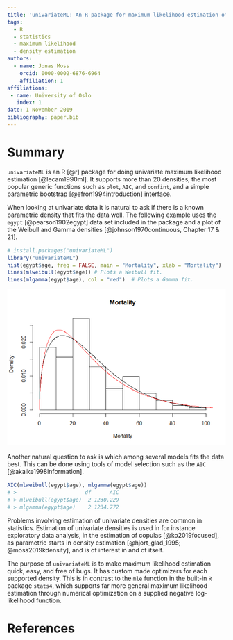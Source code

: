 ```yaml
---
title: 'univariateML: An R package for maximum likelihood estimation of univariate densities'
tags:
  - R
  - statistics
  - maximum likelihood
  - density estimation
authors:
  - name: Jonas Moss
    orcid: 0000-0002-6876-6964
    affiliation: 1
affiliations:
 - name: University of Oslo
   index: 1
date: 1 November 2019   
bibliography: paper.bib
---
```


# Summary

`univariateML` is an R [@r] package for doing univariate maximum likelihood estimation [@lecam1990ml]. 
It supports more than 20 densities, the most popular generic functions such as `plot`, `AIC`, and `confint`, and a simple parametric bootstrap [@efron1994introduction] interface.

When looking at univariate data it is natural to ask if there is a known 
parametric density that fits the data well. The following example uses the 
`egypt` [@pearson1902egypt] data set included in the package and a plot of the Weibull and Gamma
densities [@johnson1970continuous, Chapter 17 & 21]. 


``` r
# install.packages("univariateML")
library("univariateML")
hist(egypt$age, freq = FALSE, main = "Mortality", xlab = "Mortality")
lines(mlweibull(egypt$age)) # Plots a Weibull fit.
lines(mlgamma(egypt$age), col = "red")  # Plots a Gamma fit.
```

![Egypt mortality data](paper_files/figure-gfm/figure-1.png)

Another natural question to ask is which among several models fits the data best.
This can be done using tools of model selection such as the `AIC` [@akaike1998information].

``` r
AIC(mlweibull(egypt$age), mlgamma(egypt$age))
# >                      df      AIC
# > mlweibull(egypt$age)  2 1230.229
# > mlgamma(egypt$age)    2 1234.772
```

Problems involving estimation of univariate densities are common in statistics. 
Estimation of univariate densities is used in for instance exploratory data analysis, 
in the estimation of copulas [@ko2019focused],
as parametric starts in density estimation [@hjort_glad_1995; @moss2019kdensity], 
and is of interest in and of itself. 

The purpose of `univariateML` is to make maximum likelihood estimation quick, 
easy, and free of bugs. It has custom made optimizers for each supported density.
This is in contrast to the `mle` function in the built-in `R` package `stats4`,
which supports far more general maximum likelihood estimation through numerical
optimization on a supplied negative log-likelihood function.

# References
